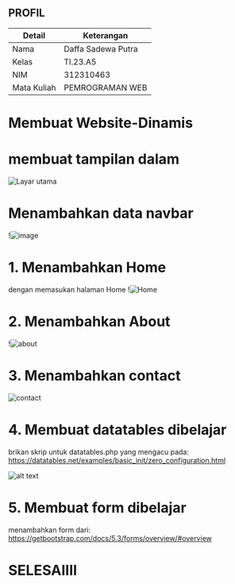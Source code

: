 ## PROFIL
| Detail      | Keterangan      |
| ----------- | --------------- |
| Nama        | Daffa Sadewa Putra   |
| Kelas       | TI.23.A5        |
| NIM         | 312310463     |
| Mata Kuliah | PEMROGRAMAN WEB |


# Membuat Website-Dinamis

# membuat tampilan dalam
![Layar utama](https://github.com/user-attachments/assets/29064b1b-7dd3-4ef9-a106-7c81adee0116)


# Menambahkan data navbar
!![image](https://github.com/user-attachments/assets/b42295cd-0d79-4ba1-9898-07e95b2efa4f)


# 1. Menambahkan Home
dengan memasukan halaman Home
!![Home](https://github.com/user-attachments/assets/cd4d3633-3a16-45c5-87eb-7f8d1a9bf494)


# 2. Menambahkan About
!![about](https://github.com/user-attachments/assets/8287205c-0b51-42a9-8965-89032ad5137f)


# 3. Menambahkan contact
![contact](https://github.com/user-attachments/assets/cf4e34e0-f8d9-46d0-bd0a-b2c8c66a2c5c)



# 4. Membuat datatables dibelajar
brikan skrip untuk datatables.php yang mengacu pada:
https://datatables.net/examples/basic_init/zero_configuration.html

![alt text](image/javaascript.png)



# 5. Membuat form dibelajar
menambahkan form dari:
https://getbootstrap.com/docs/5.3/forms/overview/#overview




# SELESAIIII
